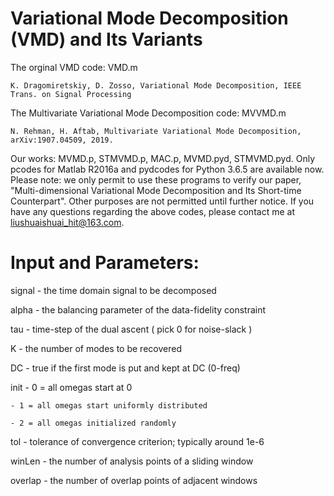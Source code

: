 Variational Mode Decomposition (VMD) and Its Variants 
========
The orginal VMD code:  VMD.m 

    K. Dragomiretskiy, D. Zosso, Variational Mode Decomposition, IEEE Trans. on Signal Processing

The Multivariate Variational Mode Decomposition code:  MVVMD.m

    N. Rehman, H. Aftab, Multivariate Variational Mode Decomposition, arXiv:1907.04509, 2019.

Our works:  MVMD.p,  STMVMD.p,  MAC.p, MVMD.pyd, STMVMD.pyd. 
Only pcodes for Matlab R2016a and pydcodes for Python 3.6.5 are available now.
Please note: we only permit to use these programs to verify our paper, "Multi-dimensional Variational Mode Decomposition and Its Short-time Counterpart".
Other purposes are not permitted until further notice.
If you have any questions regarding the above codes, please contact me at liushuaishuai_hit@163.com.

Input and Parameters:
=======
signal - the time domain signal to be decomposed

alpha - the balancing parameter of the data-fidelity constraint

tau - time-step of the dual ascent ( pick 0 for noise-slack )

K - the number of modes to be recovered

DC - true if the first mode is put and kept at DC (0-freq)

init - 0 = all omegas start at 0

    - 1 = all omegas start uniformly distributed   
    
    - 2 = all omegas initialized randomly
tol - tolerance of convergence criterion; typically around 1e-6

winLen - the number of analysis points of a sliding window

overlap - the number of overlap points of adjacent windows
